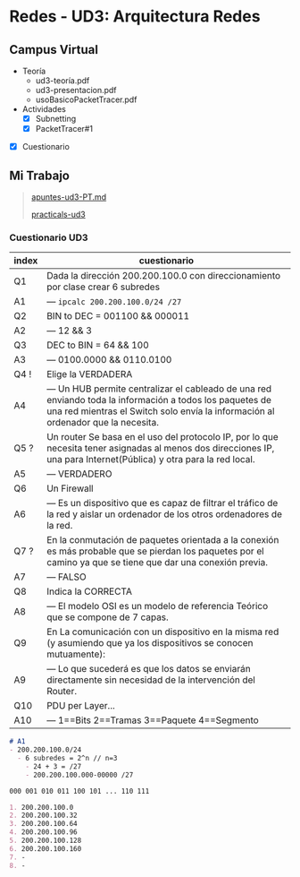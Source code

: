 # Redes - UD3: Arquitectura Redes

## Campus Virtual

- Teoría
  - ud3-teoría.pdf
  - ud3-presentacion.pdf
  - usoBasicoPacketTracer.pdf
  <!-- - [enlace PacketTracer](https://packettracer.network/cisco-packet-tracer-descargue-su-version/) -->
- Actividades
  - [x] Subnetting
  - [x] PacketTracer#1
- [x] Cuestionario


## Mi Trabajo

> [apuntes-ud3-PT.md](/Redes/UD3-ArquitecturaRedes/apuntes-ud3.md)
> 
> [practicals-ud3](/Redes/UD3-ArquitecturaRedes/practicals-ud3.md)


### Cuestionario UD3

| index | cuestionario |
| ---   | --- |
| Q1    | Dada la dirección 200.200.100.0 con direccionamiento por clase crear 6 subredes
| A1    | — `ipcalc 200.200.100.0/24 /27`
| Q2    | BIN to DEC = 001100 && 000011
| A2    | — 12 && 3
| Q3    | DEC to BIN = 64 && 100
| A3    | — 0100.0000 && 0110.0100
| Q4 !  | Elige la VERDADERA
| A4    | — <!--wtf...--> Un HUB permite centralizar el cableado de una red enviando toda la información a todos los paquetes de una red mientras el Switch solo envía la información al ordenador que la necesita.
| Q5 ?  | Un router Se basa en el uso del protocolo IP, por lo que necesita tener asignadas al menos dos direcciones IP, una para Internet(Pública) y otra para la red local.
| A5    | — VERDADERO
| Q6    | Un Firewall
| A6    | — Es un dispositivo que es capaz de filtrar el tráfico de la red y aislar un ordenador de los otros ordenadores de la red.
| Q7 ?  | En la conmutación de paquetes orientada a la conexión es más probable que se pierdan los paquetes por el camino ya que se tiene que dar una conexión previa.
| A7    | — FALSO
| Q8    | Indica la CORRECTA
| A8    | — El modelo OSI es un modelo de referencia Teórico que se compone de 7 capas.
| Q9    | En La comunicación con un dispositivo en la misma red (y asumiendo que ya los dispositivos se conocen mutuamente):
| A9    | — Lo que sucederá es que los datos se enviarán directamente sin necesidad de la intervención del Router.
| Q10   | PDU per Layer...
| A10   | — 1==Bits 2==Tramas 3==Paquete 4==Segmento|Datagrama 5,6,7==Datos


```markdown
# A1
- 200.200.100.0/24
  - 6 subredes = 2^n // n=3
    - 24 + 3 = /27
    - 200.200.100.000-00000 /27

000 001 010 011 100 101 ... 110 111

1. 200.200.100.0
2. 200.200.100.32
3. 200.200.100.64
4. 200.200.100.96
5. 200.200.100.128
6. 200.200.100.160
7. -
8. -
```